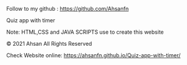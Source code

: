 
Follow to my github : https://github.com/Ahsanfn

Quiz app with timer

Note: HTML,CSS and JAVA SCRIPTS use to create this website

© 2021 Ahsan All Rights Reserved

Check Website online: https://ahsanfn.github.io/Quiz-app-with-timer/
